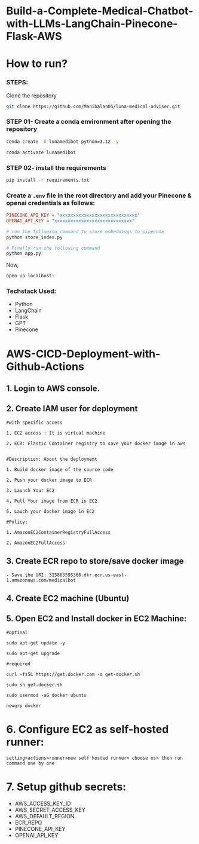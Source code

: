 # Build-a-Complete-Medical-Chatbot-with-LLMs-LangChain-Pinecone-Flask-AWS

# How to run?

### STEPS:

Clone the repository

```bash
git clone https://github.com/Manibalan05/luna-medical-adviser.git
```

### STEP 01- Create a conda environment after opening the repository

```bash
conda create -n lunamedibot python=3.12 -y
```

```bash
conda activate lunamedibot
```

### STEP 02- install the requirements

```bash
pip install -r requirements.txt
```

### Create a `.env` file in the root directory and add your Pinecone & openai credentials as follows:

```ini
PINECONE_API_KEY = "xxxxxxxxxxxxxxxxxxxxxxxxxxxxx"
OPENAI_API_KEY = "xxxxxxxxxxxxxxxxxxxxxxxxxxxxx"
```

```bash
# run the following command to store embeddings to pinecone
python store_index.py
```

```bash
# Finally run the following command
python app.py
```

Now,

```bash
open up localhost:
```

### Techstack Used:

- Python
- LangChain
- Flask
- GPT
- Pinecone

# AWS-CICD-Deployment-with-Github-Actions

## 1. Login to AWS console.

## 2. Create IAM user for deployment

    #with specific access

    1. EC2 access : It is virtual machine

    2. ECR: Elastic Container registry to save your docker image in aws


    #Description: About the deployment

    1. Build docker image of the source code

    2. Push your docker image to ECR

    3. Launch Your EC2

    4. Pull Your image from ECR in EC2

    5. Lauch your docker image in EC2

    #Policy:

    1. AmazonEC2ContainerRegistryFullAccess

    2. AmazonEC2FullAccess

## 3. Create ECR repo to store/save docker image

    - Save the URI: 315865595366.dkr.ecr.us-east-1.amazonaws.com/medicalbot

## 4. Create EC2 machine (Ubuntu)

## 5. Open EC2 and Install docker in EC2 Machine:

    #optinal

    sudo apt-get update -y

    sudo apt-get upgrade

    #required

    curl -fsSL https://get.docker.com -o get-docker.sh

    sudo sh get-docker.sh

    sudo usermod -aG docker ubuntu

    newgrp docker

# 6. Configure EC2 as self-hosted runner:

    setting>actions>runner>new self hosted runner> choose os> then run command one by one

# 7. Setup github secrets:

- AWS_ACCESS_KEY_ID
- AWS_SECRET_ACCESS_KEY
- AWS_DEFAULT_REGION
- ECR_REPO
- PINECONE_API_KEY
- OPENAI_API_KEY
